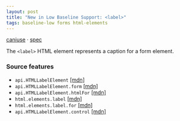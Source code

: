 ```yaml
---
layout: post
title: "New in Low Baseline Support: <label>"
tags: baseline-low forms html-elements
---
```


[caniuse](https://caniuse.com/?search=label) · [spec](https://html.spec.whatwg.org/multipage/forms.html#the-label-element)

The `<label>` HTML element represents a caption for a form element.

### Source features

- ``api.HTMLLabelElement`` [[mdn]](https://https://developer.mozilla.org/en-US/search?q=api.HTMLLabelElement)
- ``api.HTMLLabelElement.form`` [[mdn]](https://https://developer.mozilla.org/en-US/search?q=api.HTMLLabelElement.form)
- ``api.HTMLLabelElement.htmlFor`` [[mdn]](https://https://developer.mozilla.org/en-US/search?q=api.HTMLLabelElement.htmlFor)
- ``html.elements.label`` [[mdn]](https://https://developer.mozilla.org/en-US/search?q=html.elements.label)
- ``html.elements.label.for`` [[mdn]](https://https://developer.mozilla.org/en-US/search?q=html.elements.label.for)
- ``api.HTMLLabelElement.control`` [[mdn]](https://https://developer.mozilla.org/en-US/search?q=api.HTMLLabelElement.control)
